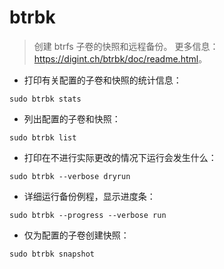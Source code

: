 # btrbk

> 创建 btrfs 子卷的快照和远程备份。
> 更多信息：<https://digint.ch/btrbk/doc/readme.html>。

- 打印有关配置的子卷和快照的统计信息：

`sudo btrbk stats`

- 列出配置的子卷和快照：

`sudo btrbk list`

- 打印在不进行实际更改的情况下运行会发生什么：

`sudo btrbk --verbose dryrun`

- 详细运行备份例程，显示进度条：

`sudo btrbk --progress --verbose run`

- 仅为配置的子卷创建快照：

`sudo btrbk snapshot`